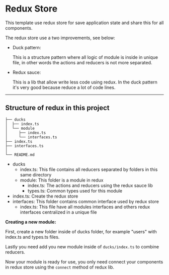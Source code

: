 # Redux Store

This template use redux store for save application state and share this for all components.

The redux store use a two improvements, see below:

- Duck pattern:

  This is a structure pattern where all logic of module is inside in unique file, in other words the actions and reducers is not more separated.

- Redux sauce:

  This is a lib that allow write less code using redux. In the duck pattern it's very good because reduce a lot of code lines.

---

## Structure of redux in this project

```
├── ducks
│  ├── index.ts
│  └── module
│     ├── index.ts
│     └── interfaces.ts
├── index.ts
├── interfaces.ts
│
└── README.md
```

- ducks
    - index.ts: This file contains all reducers separated by folders in this same directory
    - module: This folder is a module in redux
        - index.ts: The actions and reducers using the redux sauce lib
        - types.ts: Common types used for this module
- index.ts: Create the redux store
- interfaces: This folder contains common interface used by redux store
    - index.ts: This file have all modules interfaces and others redux interfaces centralized in a unique file

**Creating a new module:**

First, create a new folder inside of ducks folder, for example "users" with index.ts and types.ts files.

Lastly you need add you new module inside of `ducks/index.ts` to combine reducers.

Now your module is ready for use, you only need connect your components in redux store using the `connect` method of redux lib.
